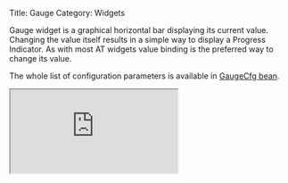 Title: Gauge
Category: Widgets

Gauge widget is a graphical horizontal bar displaying its current value.
Changing the value itself results in a simple way to display a Progress Indicator.
As with most AT widgets value binding is the preferred way to change its value.

<script src='http://snippets.ariatemplates.com/snippets/github.com/ariatemplates/documentation-code/snippets/widgets/gauge/Snippet.tpl?lang=at'></script>

The whole list of configuration parameters is available in [GaugeCfg bean](http://ariatemplates.com/api/#aria.widgets.CfgBeans:GaugeCfg).

<iframe class='samples' src='http://snippets.ariatemplates.com/samples/github.com/ariatemplates/documentation-code/samples/widgets/gauge/' ></iframe>
